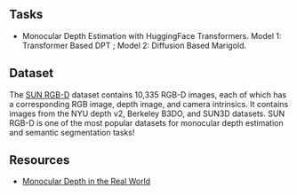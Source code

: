 ## Tasks

* Monocular Depth Estimation with HuggingFace Transformers. Model 1: Transformer Based DPT ; Model 2: Diffusion Based Marigold.

## Dataset

The [SUN RGB-D](https://colab.research.google.com/corgiredirector?site=https%3A%2F%2Frgbd.cs.princeton.edu%2F) dataset contains 10,335 RGB-D images, each of which has a corresponding RGB image, depth image, and camera intrinsics. It contains images from the NYU depth v2, Berkeley B3DO, and SUN3D datasets. SUN RGB-D is one of the most popular datasets for monocular depth estimation and semantic segmentation tasks!

## Resources

* [Monocular Depth in the Real World](https://medium.com/toyotaresearch/monocular-depth-in-the-real-world-99c2b287df34)